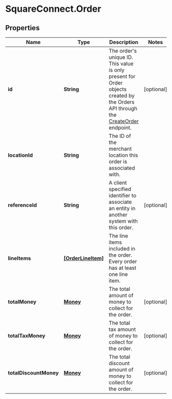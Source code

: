 # SquareConnect.Order

## Properties
Name | Type | Description | Notes
------------ | ------------- | ------------- | -------------
**id** | **String** | The order&#39;s unique ID.  This value is only present for Order objects created by the Orders API through the [CreateOrder](#endpoint-createorder) endpoint. | [optional] 
**locationId** | **String** | The ID of the merchant location this order is associated with. | 
**referenceId** | **String** | A client specified identifier to associate an entity in another system with this order. | [optional] 
**lineItems** | [**[OrderLineItem]**](OrderLineItem.md) | The line items included in the order. Every order has at least one line item. | 
**totalMoney** | [**Money**](Money.md) | The total amount of money to collect for the order. | [optional] 
**totalTaxMoney** | [**Money**](Money.md) | The total tax amount of money to collect for the order. | [optional] 
**totalDiscountMoney** | [**Money**](Money.md) | The total discount amount of money to collect for the order. | [optional] 


